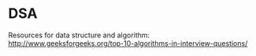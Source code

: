 # DSA
Resources for data structure and algorithm:
http://www.geeksforgeeks.org/top-10-algorithms-in-interview-questions/
